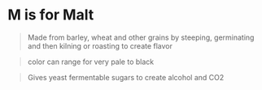 # M is for Malt

> Made from barley, wheat and other grains by steeping, germinating and then kilning or roasting to create flavor

> color can range for very pale to black

> Gives yeast fermentable sugars to create alcohol and CO2
